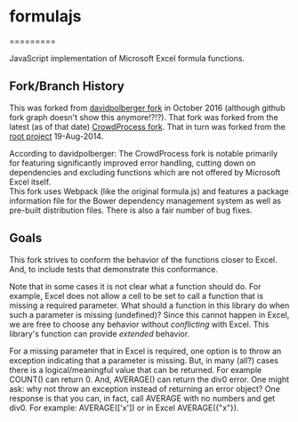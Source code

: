# formulajs
=========

JavaScript implementation of Microsoft Excel formula functions.

## Fork/Branch History
This was forked from 
[davidpolberger fork](https://github.com/davidpolberger/formulajs) 
in October 2016 (although github fork graph doesn't show this anymore!?!?).
That fork was forked from the latest (as of that date) 
[CrowdProcess fork](https://github.com/CrowdProcess/formula.js/). 
That in turn was forked from the 
[root project](https://github.com/sutoiku/formula.js/)
19-Aug-2014.

According to davidpolberger: The CrowdProcess fork is notable primarily for featuring significantly improved
error handling, cutting down on dependencies and excluding functions
which are not offered by Microsoft Excel itself.  
This fork uses Webpack (like the original formula.js) and features a
package information file for the Bower dependency management system as
well as pre-built distribution files. There is also a fair number of
bug fixes.

## Goals
This fork strives to conform the behavior of the functions closer to Excel.
And, to include tests that demonstrate this conformance.

Note that in some cases it is not clear what a function should do.  For example,
Excel does not allow a cell to be set to call a function that is missing a required
parameter.  What should a function in this library do when such a parameter
is missing (undefined)?  Since this cannot happen in Excel, we are free to choose any behavior
without _conflicting_ with Excel.  This library's function can provide _extended_
behavior.  

For a missing parameter that in Excel is required, one option is to throw an exception indicating that a
parameter is missing.  But, in many (all?) cases there is a logical/meaningful 
value that can be returned.  For example COUNT() can return 0.  And, AVERAGE()
can return the div0 error.  One might ask: why not throw an exception
instead of returning an error object?  One response is that you can, in fact,
call AVERAGE with no numbers and get div0.  For example: AVERAGE(['x']) or in Excel AVERAGE({"x"}).
